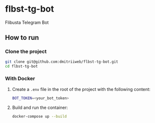 # flbst-tg-bot
Flibusta Telegram Bot

## How to run

### Clone the project

```bash
git clone git@github.com:dmitriiweb/flbst-tg-bot.git
cd flbst-tg-bot
```

### With Docker

1.  Create a `.env` file in the root of the project with the following content:

    ```bash
    BOT_TOKEN=<your_bot_token>
    ```

2.  Build and run the container:

    ```bash
    docker-compose up --build
    ```
